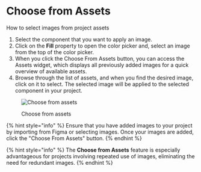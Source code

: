 # Choose from Assets

How to select images from project assets

1. Select the component that you want to apply an image.
2. Click on the **Fill** property to open the color picker and, select an image from the top of the color picker.
3. When you click the Choose From Assets button, you can access the Assets widget, which displays all previously added images for a quick overview of available assets.
4. Browse through the list of assets, and when you find the desired image, click on it to select. The selected image will be applied to the selected component in your project.

<figure><img src="../../.gitbook/assets/select from asset.gif" alt="Choose from assets"><figcaption><p>Choose from assets</p></figcaption></figure>

{% hint style="info" %}
Ensure that you have added images to your project by importing from Figma or selecting images. Once your images are added, click the "Choose From Assets" button.
{% endhint %}

{% hint style="info" %}
The **Choose from Assets** feature is especially advantageous for projects involving repeated use of images, eliminating the need for redundant images.
{% endhint %}
